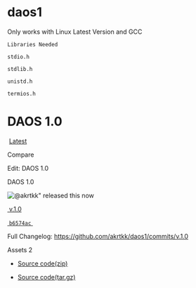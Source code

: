 # daos1
Only works with Linux Latest Version and GCC

``` 
Libraries Needed
```

` stdio.h `

` stdlib.h `

` unistd.h `

` termios.h ` 

DAOS 1.0
========

 [Latest](https://github.com/akrtkk/daos1/releases/latest)

Compare

[](https://github.com/akrtkk/daos1/releases/edit/v.1.0)Edit: DAOS 1.0

DAOS 1.0

![@akrtkk](https://avatars.githubusercontent.com/u/89004780?s=40&v=4)" released this now

[ v.1.0](https://github.com/akrtkk/daos1/tree/v.1.0)

[ `b6574ac` ](https://github.com/akrtkk/daos1/commit/b6574ac349fde3c2337f7cf3e20f24e94829e26b)

Full Changelog: <https://github.com/akrtkk/daos1/commits/v.1.0>

Assets 2

-   [Source code(zip)](https://github.com/akrtkk/daos1/archive/refs/tags/v.1.0.zip)

-   [Source code(tar.gz)](https://github.com/akrtkk/daos1/archive/refs/tags/v.1.0.tar.gz)
